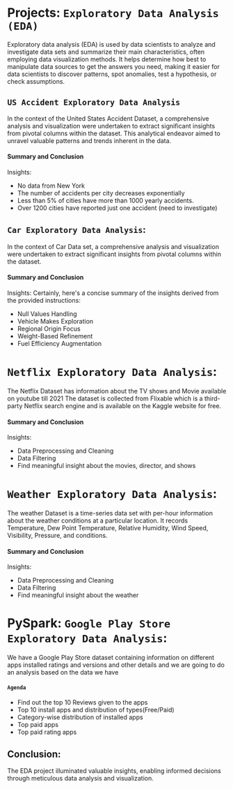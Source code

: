 # Projects: `Exploratory Data Analysis (EDA)`
Exploratory data analysis (EDA) is used by data scientists to analyze and investigate data sets and summarize their main characteristics, often employing data visualization methods. It helps determine how best to manipulate data sources to get the answers you need, making it easier for data scientists to discover patterns, spot anomalies, test a hypothesis, or check assumptions.

## `US Accident Exploratory Data Analysis`
In the context of the United States Accident Dataset, a comprehensive analysis and visualization were undertaken to extract significant insights from pivotal columns within the dataset. This analytical endeavor aimed to unravel valuable patterns and trends inherent in the data.

#### Summary and Conclusion
Insights:
- No data from New York
- The number of accidents per city decreases exponentially
- Less than 5% of cities have more than 1000 yearly accidents.
- Over 1200 cities have reported just one accident (need to investigate)

## `Car Exploratory Data Analysis`:
In the context of Car Data set, a comprehensive analysis and visualization were undertaken to extract significant insights from pivotal columns within the dataset.

#### Summary and Conclusion
Insights:
Certainly, here's a concise summary of the insights derived from the provided instructions:
- Null Values Handling
- Vehicle Makes Exploration
- Regional Origin Focus
- Weight-Based Refinement
- Fuel Efficiency Augmentation

# `Netflix Exploratory Data Analysis`:
The Netflix Dataset has information about the TV shows and Movie available on youtube till 2021
The dataset is collected from Flixable which is a third-party Netflix search engine and is available on the Kaggle website for free.
#### Summary and Conclusion
Insights:
- Data Preprocessing and Cleaning
- Data Filtering
- Find meaningful insight about the movies, director, and shows

# `Weather Exploratory Data Analysis`:
The weather Dataset is a time-series data set with per-hour information about the weather conditions at a particular location. It records Temperature, Dew Point Temperature, Relative Humidity, Wind Speed, Visibility, Pressure, and conditions.

#### Summary and Conclusion
Insights:
- Data Preprocessing and Cleaning
- Data Filtering
- Find meaningful insight about the weather

# PySpark: `Google Play Store Exploratory Data Analysis`:
We have a Google Play Store dataset containing information on different apps installed ratings and versions and other details and we are going to do an analysis based on the data we have

#### `Agenda`
- Find out the top 10 Reviews given to the apps
- Top 10 install apps and distribution of types(Free/Paid)
- Category-wise distribution of installed apps
- Top paid apps
- Top paid rating apps

## Conclusion:
The EDA project illuminated valuable insights, enabling informed decisions through meticulous data analysis and visualization.
